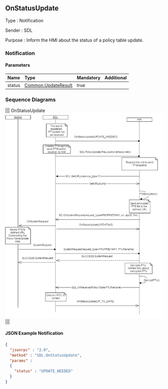 ## OnStatusUpdate

Type
: Notification

Sender
: SDL

Purpose
: Inform the HMI about the status of a policy table update.

### Notification

#### Parameters

|Name|Type|Mandatory|Additional|
|:---|:---|:--------|:---------|
|status|[Common.UpdateResult](../../Common/Enums/index.md#updateresult)|true||

### Sequence Diagrams
|||
OnStatusUpdate
![OnStatusUpdate](./assets/OnStatusUpdate.jpg)
|||

#### JSON Example Notification
```json
{
  "jsonrpc" : "2.0",
  "method" : "SDL.OnStatusUpdate",
  "params" :  
  {
    "status" : "UPDATE_NEEDED"
  }
}
```

